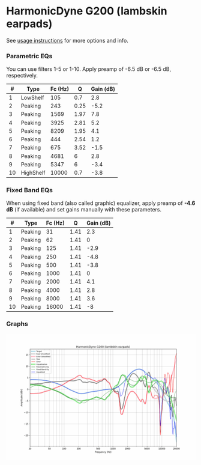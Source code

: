 # HarmonicDyne G200 (lambskin earpads)
See [usage instructions](https://github.com/jaakkopasanen/AutoEq#usage) for more options and info.

### Parametric EQs
You can use filters 1-5 or 1-10. Apply preamp of -6.5 dB or -6.5 dB, respectively.

|   # | Type      |   Fc (Hz) |    Q |   Gain (dB) |
|-----|-----------|-----------|------|-------------|
|   1 | LowShelf  |       105 | 0.7  |         2.8 |
|   2 | Peaking   |       243 | 0.25 |        -5.2 |
|   3 | Peaking   |      1569 | 1.97 |         7.8 |
|   4 | Peaking   |      3925 | 2.81 |         5.2 |
|   5 | Peaking   |      8209 | 1.95 |         4.1 |
|   6 | Peaking   |       444 | 2.54 |         1.2 |
|   7 | Peaking   |       675 | 3.52 |        -1.5 |
|   8 | Peaking   |      4681 | 6    |         2.8 |
|   9 | Peaking   |      5347 | 6    |        -3.4 |
|  10 | HighShelf |     10000 | 0.7  |        -3.8 |

### Fixed Band EQs
When using fixed band (also called graphic) equalizer, apply preamp of **-4.6 dB** (if available) and set gains manually with these parameters.

|   # | Type    |   Fc (Hz) |    Q |   Gain (dB) |
|-----|---------|-----------|------|-------------|
|   1 | Peaking |        31 | 1.41 |         2.3 |
|   2 | Peaking |        62 | 1.41 |         0   |
|   3 | Peaking |       125 | 1.41 |        -2.9 |
|   4 | Peaking |       250 | 1.41 |        -4.8 |
|   5 | Peaking |       500 | 1.41 |        -3.8 |
|   6 | Peaking |      1000 | 1.41 |         0   |
|   7 | Peaking |      2000 | 1.41 |         4.1 |
|   8 | Peaking |      4000 | 1.41 |         2.8 |
|   9 | Peaking |      8000 | 1.41 |         3.6 |
|  10 | Peaking |     16000 | 1.41 |        -8   |

### Graphs
![](./HarmonicDyne%20G200%20(lambskin%20earpads).png)
